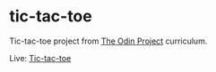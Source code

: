 # tic-tac-toe

Tic-tac-toe project from <a href=https://www.theodinproject.com/lessons/node-path-javascript-tic-tac-toe>The Odin Project</a> curriculum.

Live: <a href="https://dec-gr.github.io/tic-tac-toe/">Tic-tac-toe</a>
